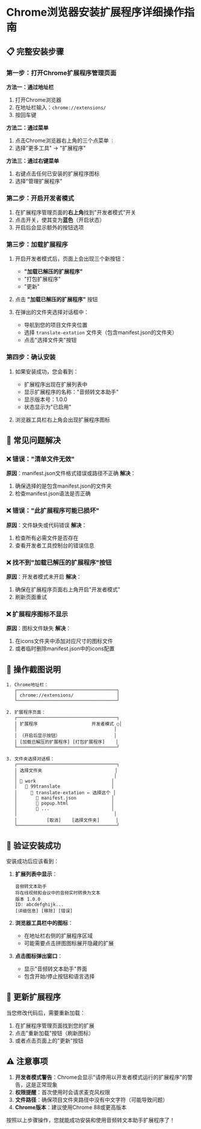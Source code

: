 # Chrome浏览器安装扩展程序详细操作指南

## 📋 完整安装步骤

### 第一步：打开Chrome扩展程序管理页面

**方法一：通过地址栏**
1. 打开Chrome浏览器
2. 在地址栏输入：`chrome://extensions/`
3. 按回车键

**方法二：通过菜单**
1. 点击Chrome浏览器右上角的三个点菜单 `⋮`
2. 选择"更多工具" → "扩展程序"

**方法三：通过右键菜单**
1. 右键点击任何已安装的扩展程序图标
2. 选择"管理扩展程序"

### 第二步：开启开发者模式

1. 在扩展程序管理页面的**右上角**找到"开发者模式"开关
2. 点击开关，使其变为**蓝色**（开启状态）
3. 开启后会显示额外的按钮选项

### 第三步：加载扩展程序

1. 开启开发者模式后，页面上会出现三个新按钮：
   - **"加载已解压的扩展程序"**
   - "打包扩展程序"
   - "更新"

2. 点击 **"加载已解压的扩展程序"** 按钮

3. 在弹出的文件夹选择对话框中：
   - 导航到您的项目文件夹位置
   - 选择 `translate-extation` 文件夹（包含manifest.json的文件夹）
   - 点击"选择文件夹"按钮

### 第四步：确认安装

1. 如果安装成功，您会看到：
   - 扩展程序出现在扩展列表中
   - 显示扩展程序的名称："音频转文本助手"
   - 显示版本号：1.0.0
   - 状态显示为"已启用"

2. 浏览器工具栏右上角会出现扩展程序图标

## 🔧 常见问题解决

### ❌ 错误："清单文件无效"
**原因**：manifest.json文件格式错误或路径不正确
**解决**：
1. 确保选择的是包含manifest.json的文件夹
2. 检查manifest.json语法是否正确

### ❌ 错误："此扩展程序可能已损坏"
**原因**：文件缺失或代码错误
**解决**：
1. 检查所有必需文件是否存在
2. 查看开发者工具控制台的错误信息

### ❌ 找不到"加载已解压的扩展程序"按钮
**原因**：开发者模式未开启
**解决**：
1. 确保在扩展程序页面右上角开启"开发者模式"
2. 刷新页面重试

### ❌ 扩展程序图标不显示
**原因**：图标文件缺失
**解决**：
1. 在icons文件夹中添加对应尺寸的图标文件
2. 或者临时删除manifest.json中的icons配置

## 📱 操作截图说明

```
1. Chrome地址栏：
   ┌─────────────────────────────────────┐
   │ chrome://extensions/                │
   └─────────────────────────────────────┘

2. 扩展程序页面：
   ┌─────────────────────────────────────┐
   │ 扩展程序                    开发者模式 ○│
   │                                    │
   │ （开启后显示按钮）                    │
   │ [加载已解压的扩展程序] [打包扩展程序]    │
   └─────────────────────────────────────┘

3. 文件夹选择对话框：
   ┌─────────────────────────────────────┐
   │ 选择文件夹                           │
   │                                    │
   │ 📁 work                            │
   │   📁 99translate                   │
   │     📁 translate-extation ← 选择这个 │
   │       📄 manifest.json             │
   │       📄 popup.html                │
   │       📄 ...                       │
   │                                    │
   │           [取消]    [选择文件夹]      │
   └─────────────────────────────────────┘
```

## 🎯 验证安装成功

安装成功后应该看到：

1. **扩展列表中显示**：
   ```
   音频转文本助手
   将在线视频和会议中的音频实时转换为文本
   版本 1.0.0
   ID: abcdefghijk...
   [详细信息] [移除] [错误]
   ```

2. **浏览器工具栏中的图标**：
   - 在地址栏右侧的扩展程序区域
   - 可能需要点击拼图图标展开隐藏的扩展

3. **点击图标弹出窗口**：
   - 显示"音频转文本助手"界面
   - 包含开始/停止按钮和语言选择

## 🔄 更新扩展程序

当您修改代码后，需要重新加载：

1. 在扩展程序管理页面找到您的扩展
2. 点击"重新加载"按钮（刷新图标）
3. 或者点击页面上的"更新"按钮

## ⚠️ 注意事项

1. **开发者模式警告**：Chrome会显示"请停用以开发者模式运行的扩展程序"的警告，这是正常现象
2. **权限提醒**：首次使用时会请求麦克风权限
3. **文件路径**：确保项目文件夹路径中没有中文字符（可能导致问题）
4. **Chrome版本**：建议使用Chrome 88或更高版本

按照以上步骤操作，您就能成功安装和使用音频转文本助手扩展程序了！
